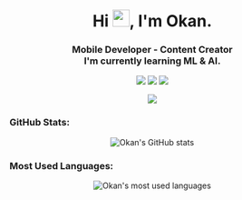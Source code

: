 
<h1 align="center">Hi <img src="https://media.giphy.com/media/hvRJCLFzcasrR4ia7z/giphy.gif" width="30px">, I'm Okan.</h1>
<h3 align="center">Mobile Developer - Content Creator<br>I'm currently learning ML & AI.</h3>

<p align="center">
  <a href="https://www.linkedin.com/in/okankeles/"><img src="https://img.shields.io/badge/-LinkedIn-0A66C2?style=for-the-badge&logo=Linkedin&logoColor=white"/></a>
  <a href="https://www.youtube.com/yourchannel"><img src="https://img.shields.io/badge/-YouTube-FF0000?style=for-the-badge&logo=YouTube&logoColor=white"/></a>
  <a href="mailto:kelesokann@gmail.com"><img src="https://img.shields.io/badge/-Gmail-D14836?style=for-the-badge&logo=Gmail&logoColor=white"/></a>
</p>

<p align="center">
  <a href="https://www.buymeacoffee.com/yourprofile"><img src="https://img.shields.io/badge/-Buy%20me%20a%20coffee-FFDD00?style=for-the-badge&logo=buy-me-a-coffee&logoColor=black"/></a>
</p>


### GitHub Stats:
<p align="center">
  <img src="https://github-readme-stats.vercel.app/api?username=okankeles&show_icons=true&theme=radical" alt="Okan's GitHub stats" />
</p>

### Most Used Languages:
<p align="center">
  <img src="https://github-readme-stats.vercel.app/api/top-langs/?username=okankeles&layout=compact&theme=radical" alt="Okan's most used languages" />
</p>
